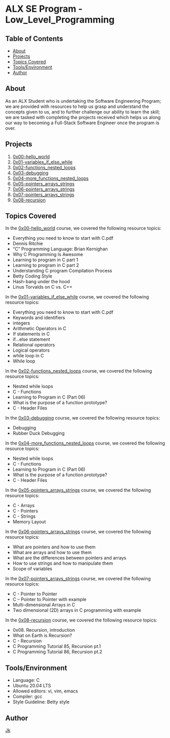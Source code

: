 # ALX SE Program - Low_Level_Programming

## Table of Contents

* [About](about)
* [Projects](projects)
* [Topics Covered](topicscovered)
* [Tools/Environment](tools/environment)
* [Author](author)

## About

As an ALX Student who is undertaking the Software Engineering Program; we are provided with resources to help us grasp and understand the concepts given to us, and to further challenge our ability to learn the skill; we are tasked with completing the projects received which helps us along our way to becoming a Full-Stack Software Engineer once the program is over.

## Projects

1. [0x00-hello_world](./0x00-hello_world)
2. [0x01-variables_if_else_while](./0x01-variables_if_else_while)
3. [0x02-functions_nested_loops](./0x02-functions_nested_loops)
4. [0x03-debugging](./0x03-debugging)
5. [0x04-more_functions_nested_loops](./0x04-more_functions_nested_loops)
6. [0x05-pointers_arrays_strings](./0x05-pointers_arrays_strings)
7. [0x06-pointers_arrays_strings](./0x06-pointers_arrays_strings)
8. [0x07-pointers_arrays_strings](.0x07-pointers_arrays_strings/)
9. [0x08-recursion](./0x08-recursion)

## Topics Covered

In the [0x00-hello_world](./0x00-hello_world) course, we covered the following resource topics:

* Everything you need to know to start with C.pdf
* Dennis Ritchie
* “C” Programming Language: Brian Kernighan
* Why C Programming Is Awesome
* Learning to program in C part 1
* Learning to program in C part 2
* Understanding C program Compilation Process
* Betty Coding Style
* Hash-bang under the hood
* Linus Torvalds on C vs. C++

In the [0x01-variables_if_else_while](./0x01-variables_if_else_while) course, we covered the following resource topics:

* Everything you need to know to start with C.pdf
* Keywords and identifiers
* integers
* Arithmetic Operators in C
* If statements in C
* if…else statement
* Relational operators
* Logical operators
* while loop in C
* While loop

In the [0x02-functions_nested_loops](./0x02-functions_nested_loops) course, we covered the following resource topics:

- Nested while loops
- C - Functions
- Learning to Program in C (Part 06)
- What is the purpose of a function prototype?
- C - Header Files

In the [0x03-debugging](./0x03-debugging) course, we covered the following resource topics:

- Debugging
- Rubber Duck Debugging

In the [0x04-more_functions_nested_loops](./0x04-more_functions_nested_loops) course, we covered the following resource topics:

- Nested while loops
- C - Functions
- Learning to Program in C (Part 06)
- What is the purpose of a function prototype?
- C - Header Files

In the [0x05-pointers_arrays_strings](./0x05-pointers_arrays_strings) course, we covered the following resource topics:

* C - Arrays
* C - Pointers
* C - Strings
* Memory Layout

In the [0x06-pointers_arrays_strings](./0x06-pointers_arrays_strings) course, we covered the following resource topics:

* What are pointers and how to use them
* What are arrays and how to use them
* What are the differences between pointers and arrays
* How to use strings and how to manipulate them
* Scope of variables

In the [0x07-pointers_arrays_strings](./0x07-pointers_arrays_strings) course, we covered the following resource topics:

* C - Pointer to Pointer
* C – Pointer to Pointer with example
* Multi-dimensional Arrays in C
* Two dimensional (2D) arrays in C programming with example

In the [0x08-recursion](./0x08-recursion) course, we covered the following resource topics:

* 0x08. Recursion, introduction
* What on Earth is Recursion?
* C - Recursion
* C Programming Tutorial 85, Recursion pt.1
* C Programming Tutorial 86, Recursion pt.2

## Tools/Environment

* Language: C
* Ubuntu 20.04 LTS
* Allowed editors: vi, vim, emacs
* Compiler: gcc
* Style Guideline: Betty style

## Author

[Jk](https://github.com/thecoderace)
